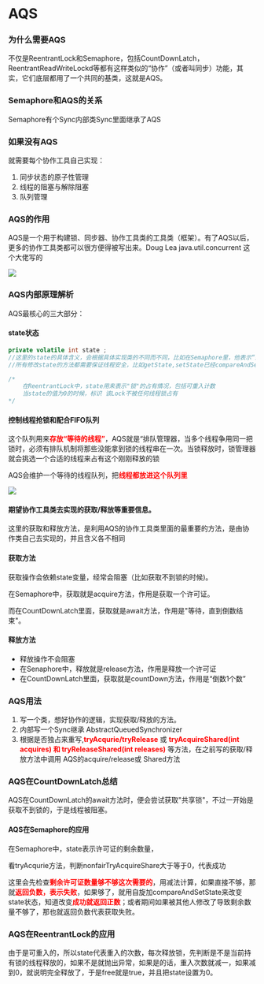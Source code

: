 # AQS

### 为什么需要AQS

不仅是ReentrantLock和Semaphore，包括CountDownLatch，ReentrantReadWriteLockd等都有这样类似的“协作”（或者叫同步）功能，其实，它们底层都用了一个共同的基类，这就是AQS。

### Semaphore和AQS的关系

Semaphore有个Sync内部类Sync里面继承了AQS 

### 如果没有AQS

就需要每个协作工具自己实现：

1. 同步状态的原子性管理
2. 线程的阻塞与解除阻塞
3. 队列管理

### AQS的作用

AQS是一个用于构建锁、同步器、协作工具类的工具类（框架）。有了AQS以后，更多的协作工具类都可以很方便得被写出来。Doug Lea java.util.concurrent 这个大佬写的

![](D:%5Ctask%5Cpeng_imooc%5Cjuc%5Csrc%5Cmain%5Cresources%5Cimages%5CAQS%202png.png)

### AQS内部原理解析

AQS最核心的三大部分：

#### state状态

~~~java
private volatile int state ;
//这里的state的具体含义，会根据具体实现类的不同而不同，比如在Semaphore里，他表示“剩余的许可证数量”，而在CountDownLatc，它表示“还需要倒数的数量”
//所有修改state的方法都需要保证线程安全，比如getState,setState已经compareAndSetState操作来读取和更新这个状态 

/*
	在ReentrantLock中，state用来表示"锁"的占有情况，包括可重入计数
	当state的值为0的时候，标识 该Lock不被任何线程锁占有
*/
~~~



#### 控制线程抢锁和配合FIFO队列

这个队列用来<b style="color:red">存放“等待的线程”</b>，AQS就是“排队管理器，当多个线程争用同一把锁时，必须有排队机制将那些没能拿到锁的线程串在一次。当锁释放时，锁管理器就会挑选一个合适的线程来占有这个刚刚释放的锁

AQS会维护一个等待的线程队列，把<b style="color:red">线程都放进这个队列里</b>

![](D:%5Ctask%5Cpeng_imooc%5Cjuc%5Csrc%5Cmain%5Cresources%5Cimages%5CAQS%203.png)

#### 期望协作工具类去实现的获取/释放等重要信息。

这里的获取和释放方法，是利用AQS的协作工具类里面的最重要的方法，是由协作类自己去实现的，并且含义各不相同

#### 获取方法

获取操作会依赖state变量，经常会阻塞（比如获取不到锁的时候)。

在Semaphore中，获取就是acquire方法，作用是获取一个许可证。

而在CountDownLatch里面，获取就是await方法，作用是"等待，直到倒数结束"。

#### 释放方法

- 释放操作不会阻塞
- 在Senaphore中，释放就是release方法，作用是释放一个许可证
- 在CountDownLatch里面，获取就是countDown方法，作用是“倒数1个数”

### AQS用法

1. 写一个类，想好协作的逻辑，实现获取/释放的方法。
2. 内部写一个Sync继承 AbstractQueuedSynchronizer 
3. 根据是否独占来重写,<b style="color:red">tryAcqurie/tryRelease</b> 或 <b style="color:red">tryAcquireShared(int acquires) 和 tryReleaseShared(int releases)</b> 等方法，在之前写的获取/释放方法中调用 AQS的acquire/release或 Shared方法 

### AQS在CountDownLatch总结

AQS在CountDownLatch的await方法时，便会尝试获取"共享锁"，不过一开始是获取不到锁的，于是线程被阻塞。

#### AQS在Semaphore的应用

在Semaphore中，state表示许可证的剩余数量，

看tryAcqurie方法，判断nonfairTryAcquireShare大于等于0，代表成功

这里会先检查<b style="color:red">剩余许可证数量够不够这次需要的</b>，用减法计算，如果直接不够，那就<b style="color:red">返回负数，表示失败</b>，如果够了，就用自旋加compareAndSetState来改变state状态，知道改变<b style="color:red">成功就返回正数</b>；或者期间如果被其他人修改了导致剩余数量不够了，那也就返回负数代表获取失败。

### AQS在ReentrantLock的应用

由于是可重入的，所以state代表重入的次数，每次释放锁，先判断是不是当前持有锁的线程释放的，如果不是就抛出异常，如果是的话，重入次数就减一，如果减到0，就说明完全释放了，于是free就是true，并且把state设置为0。

















